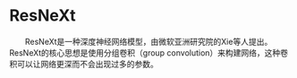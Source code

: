 # ResNeXt
&emsp;&emsp;ResNeXt是一种深度神经网络模型，由微软亚洲研究院的Xie等人提出。ResNeXt的核心思想是使用分组卷积（group convolution）来构建网络，这种卷积可以让网络更深而不会出现过多的参数。